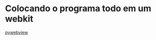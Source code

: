 # Colocando o programa todo em um webkit

[pywebview](https://pywebview.flowrl.com/guide/usage.html#basics)
